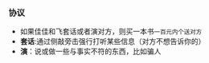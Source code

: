 ### 协议
* 如果佳佳和飞套话或者演对方，则买一本书`一百元内个送对方`
* **套话**:通过侧敲旁击强行打听某些信息（对方不想告诉你的）
* **演**：说或做一些与事实不符的东西，比如骗人
